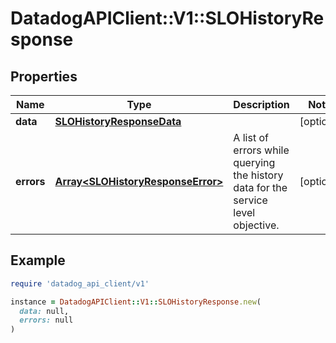 # DatadogAPIClient::V1::SLOHistoryResponse

## Properties

| Name       | Type                                                                   | Description                                                                       | Notes      |
| ---------- | ---------------------------------------------------------------------- | --------------------------------------------------------------------------------- | ---------- |
| **data**   | [**SLOHistoryResponseData**](SLOHistoryResponseData.md)                |                                                                                   | [optional] |
| **errors** | [**Array&lt;SLOHistoryResponseError&gt;**](SLOHistoryResponseError.md) | A list of errors while querying the history data for the service level objective. | [optional] |

## Example

```ruby
require 'datadog_api_client/v1'

instance = DatadogAPIClient::V1::SLOHistoryResponse.new(
  data: null,
  errors: null
)
```
